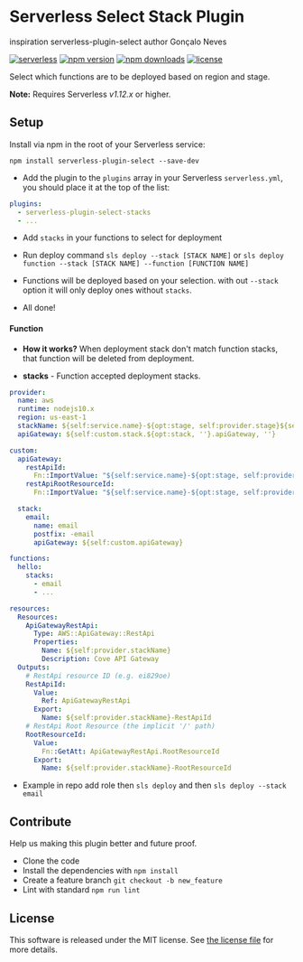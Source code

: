 # Serverless Select Stack Plugin

inspiration serverless-plugin-select author Gonçalo Neves

[![serverless](http://public.serverless.com/badges/v3.svg)](http://www.serverless.com)
[![npm version](https://badge.fury.io/js/serverless-plugin-select-stacks.svg)](https://badge.fury.io/js/serverless-plugin-select)
[![npm downloads](https://img.shields.io/npm/dm/serverless-plugin-select-stacks.svg)](https://www.npmjs.com/package/serverless-plugin-select)
[![license](https://img.shields.io/npm/l/serverless-plugin-select-stacks.svg)](https://raw.githubusercontent.com/FidelLimited/serverless-plugin-select/master/LICENSE)

Select which functions are to be deployed based on region and stage.

**Note:** Requires Serverless _v1.12.x_ or higher.

## Setup

Install via npm in the root of your Serverless service:

```
npm install serverless-plugin-select --save-dev
```

- Add the plugin to the `plugins` array in your Serverless `serverless.yml`, you should place it at the top of the list:

```yml
plugins:
  - serverless-plugin-select-stacks
  - ...
```

- Add `stacks` in your functions to select for deployment

- Run deploy command `sls deploy --stack [STACK NAME]` or `sls deploy function --stack [STACK NAME] --function [FUNCTION NAME]`

- Functions will be deployed based on your selection. with out `--stack` option it will only deploy ones without `stacks`.

- All done!

#### Function

- **How it works?** When deployment stack don't match function stacks, that function will be deleted from deployment.

* **stacks** - Function accepted deployment stacks.

```yml
provider:
  name: aws
  runtime: nodejs10.x
  region: us-east-1
  stackName: ${self:service.name}-${opt:stage, self:provider.stage}${self:custom.stack.${opt:stack, ''}.postfix, ''}
  apiGateway: ${self:custom.stack.${opt:stack, ''}.apiGateway, ''}

custom:
  apiGateway:
    restApiId:
      Fn::ImportValue: "${self:service.name}-${opt:stage, self:provider.stage}-RestApiId"
    restApiRootResourceId:
      Fn::ImportValue: "${self:service.name}-${opt:stage, self:provider.stage}-RootResourceId"

  stack:
    email:
      name: email
      postfix: -email
      apiGateway: ${self:custom.apiGateway}

functions:
  hello:
    stacks:
      - email
      - ...

resources:
  Resources:
    ApiGatewayRestApi:
      Type: AWS::ApiGateway::RestApi
      Properties:
        Name: ${self:provider.stackName}
        Description: Cove API Gateway
  Outputs:
    # RestApi resource ID (e.g. ei829oe)
    RestApiId:
      Value:
        Ref: ApiGatewayRestApi
      Export:
        Name: ${self:provider.stackName}-RestApiId
    # RestApi Root Resource (the implicit '/' path)
    RootResourceId:
      Value:
        Fn::GetAtt: ApiGatewayRestApi.RootResourceId
      Export:
        Name: ${self:provider.stackName}-RootResourceId
```

- Example in repo add role then `sls deploy` and then `sls deploy --stack email`

## Contribute

Help us making this plugin better and future proof.

- Clone the code
- Install the dependencies with `npm install`
- Create a feature branch `git checkout -b new_feature`
- Lint with standard `npm run lint`

## License

This software is released under the MIT license. See [the license file](LICENSE) for more details.
